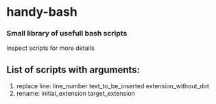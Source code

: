 # handy-bash
### Small library of usefull bash scripts
Inspect scripts for more details


List of scripts with arguments:
-------------------------------
1. replace line: line_number text_to_be_inserted extension_without_dot
2. rename: initial_extension target_extension 
